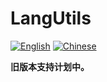 LangUtils
=========
[![English](https://img.shields.io/badge/Lang-English-blue)](README.md) [![Chinese](https://img.shields.io/badge/语言-简体中文-green)](README_CN.md)

**旧版本支持计划中。**

[Original]: https://github.com/MascusJeoraly/LanguageUtils

